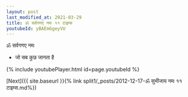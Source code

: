 ```yaml
---
layout: post
last_modified_at: 2021-03-29
title: ॐ सर्वगणए नमः ११ टाइम्स
youtubeId: yBAEmGgeyVU
---
```

 
 
 ॐ सर्वगणए नमः  
 
 -  जो सब कुछ जानता है 
 
  
 
  
 
 
 
 
 
 


{% include youtubePlayer.html id=page.youtubeId %}
 
[Next]({{ site.baseurl }}{% link  split1/_posts/2012-12-17-ॐ सुभीजाय नमः ११ टाइम्स.md%})
 
